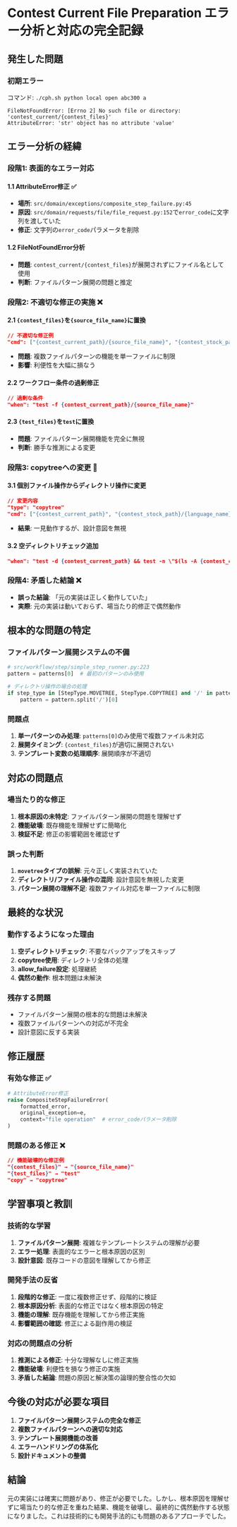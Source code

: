 # Contest Current File Preparation エラー分析と対応の完全記録

## 発生した問題

### 初期エラー
コマンド: `./cph.sh python local open abc300 a`

```
FileNotFoundError: [Errno 2] No such file or directory: 'contest_current/{contest_files}'
AttributeError: 'str' object has no attribute 'value'
```

## エラー分析の経緯

### 段階1: 表面的なエラー対応
#### 1.1 AttributeError修正 ✅
- **場所**: `src/domain/exceptions/composite_step_failure.py:45`
- **原因**: `src/domain/requests/file/file_request.py:152`で`error_code`に文字列を渡していた
- **修正**: 文字列の`error_code`パラメータを削除

#### 1.2 FileNotFoundError分析
- **問題**: `contest_current/{contest_files}`が展開されずにファイル名として使用
- **判断**: ファイルパターン展開の問題と推定

### 段階2: 不適切な修正の実施 ❌
#### 2.1 `{contest_files}`を`{source_file_name}`に置換
```json
// 不適切な修正例
"cmd": ["{contest_current_path}/{source_file_name}", "{contest_stock_path}/{language_name}/{old_contest_name}/{old_problem_name}/{source_file_name}"]
```
- **問題**: 複数ファイルパターンの機能を単一ファイルに制限
- **影響**: 利便性を大幅に損なう

#### 2.2 ワークフロー条件の過剰修正
```json
// 過剰な条件
"when": "test -f {contest_current_path}/{source_file_name}"
```

#### 2.3 `{test_files}`を`test`に置換
- **問題**: ファイルパターン展開機能を完全に無視
- **判断**: 勝手な推測による変更

### 段階3: copytreeへの変更 🤔
#### 3.1 個別ファイル操作からディレクトリ操作に変更
```json
// 変更内容
"type": "copytree"
"cmd": ["{contest_current_path}", "{contest_stock_path}/{language_name}/{old_contest_name}/{old_problem_name}"]
```
- **結果**: 一見動作するが、設計意図を無視

#### 3.2 空ディレクトリチェック追加
```json
"when": "test -d {contest_current_path} && test -n \"$(ls -A {contest_current_path} 2>/dev/null)\""
```

### 段階4: 矛盾した結論 ❌
- **誤った結論**: 「元の実装は正しく動作していた」
- **実際**: 元の実装は動いておらず、場当たり的修正で偶然動作

## 根本的な問題の特定

### ファイルパターン展開システムの不備
```python
# src/workflow/step/simple_step_runner.py:223
pattern = patterns[0]  # 最初のパターンのみ使用

# ディレクトリ操作の場合の処理
if step_type in [StepType.MOVETREE, StepType.COPYTREE] and '/' in pattern:
    pattern = pattern.split('/')[0]
```

### 問題点
1. **単一パターンのみ処理**: `patterns[0]`のみ使用で複数ファイル未対応
2. **展開タイミング**: `{contest_files}`が適切に展開されない
3. **テンプレート変数の処理順序**: 展開順序が不適切

## 対応の問題点

### 場当たり的な修正
1. **根本原因の未特定**: ファイルパターン展開の問題を理解せず
2. **機能破壊**: 既存機能を理解せずに簡略化
3. **検証不足**: 修正の影響範囲を確認せず

### 誤った判断
1. **`movetree`タイプの誤解**: 元々正しく実装されていた
2. **ディレクトリ/ファイル操作の混同**: 設計意図を無視した変更
3. **パターン展開の理解不足**: 複数ファイル対応を単一ファイルに制限

## 最終的な状況

### 動作するようになった理由
1. **空ディレクトリチェック**: 不要なバックアップをスキップ
2. **copytree使用**: ディレクトリ全体の処理
3. **allow_failure設定**: 処理継続
4. **偶然の動作**: 根本問題は未解決

### 残存する問題
- ファイルパターン展開の根本的な問題は未解決
- 複数ファイルパターンへの対応が不完全
- 設計意図に反する実装

## 修正履歴

### 有効な修正 ✅
```python
# AttributeError修正
raise CompositeStepFailureError(
    formatted_error,
    original_exception=e,
    context="file operation"  # error_codeパラメータ削除
)
```

### 問題のある修正 ❌
```json
// 機能破壊的な修正例
"{contest_files}" → "{source_file_name}"
"{test_files}" → "test"
"copy" → "copytree"
```

## 学習事項と教訓

### 技術的な学習
1. **ファイルパターン展開**: 複雑なテンプレートシステムの理解が必要
2. **エラー処理**: 表面的なエラーと根本原因の区別
3. **設計意図**: 既存コードの意図を理解してから修正

### 開発手法の反省
1. **段階的な修正**: 一度に複数修正せず、段階的に検証
2. **根本原因分析**: 表面的な修正ではなく根本原因の特定
3. **機能の理解**: 既存機能を理解してから修正実施
4. **影響範囲の確認**: 修正による副作用の検証

### 対応の問題点の分析
1. **推測による修正**: 十分な理解なしに修正実施
2. **機能破壊**: 利便性を損なう修正の実施
3. **矛盾した結論**: 問題の原因と解決策の論理的整合性の欠如

## 今後の対応が必要な項目

1. **ファイルパターン展開システムの完全な修正**
2. **複数ファイルパターンへの適切な対応**
3. **テンプレート展開機能の改善**
4. **エラーハンドリングの体系化**
5. **設計ドキュメントの整備**

## 結論

元の実装には確実に問題があり、修正が必要でした。しかし、根本原因を理解せずに場当たり的な修正を重ねた結果、機能を破壊し、最終的に偶然動作する状態になりました。これは技術的にも開発手法的にも問題のあるアプローチでした。